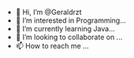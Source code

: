 - 👋 Hi, I’m @Geraldrzt
- 👀 I’m interested in Programming...
- 🌱 I’m currently learning Java...
- 💞️ I’m looking to collaborate on ...
- 📫 How to reach me ...

<!---
Geraldrzt/Geraldrzt is a ✨ special ✨ repository because its `README.md` (this file) appears on your GitHub profile.
You can click the Preview link to take a look at your changes.
--->
